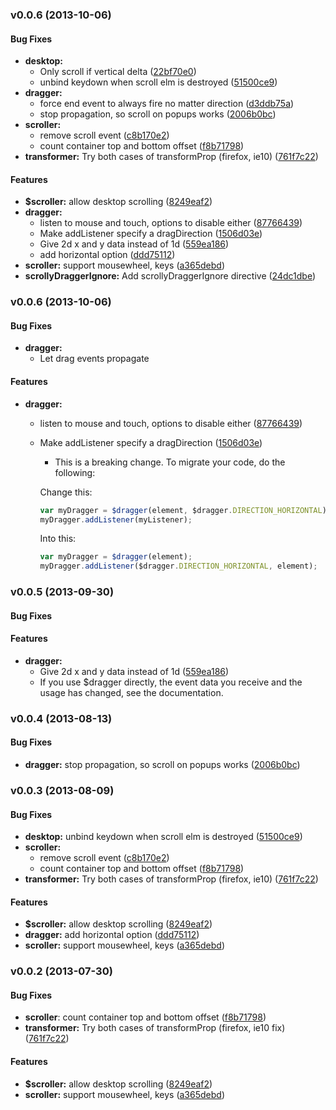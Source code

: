 <a name="v0.0.6"></a>
### v0.0.6 (2013-10-06)


#### Bug Fixes

* **desktop:**
  * Only scroll if vertical delta ([22bf70e0](http://github.com/ajoslin/angular-scrolly/commit/22bf70e018aa132294ad5f3d04a674b208aef024))
  * unbind keydown when scroll elm is destroyed ([51500ce9](http://github.com/ajoslin/angular-scrolly/commit/51500ce93087f5e62e84207e465722710afc3d17))
* **dragger:**
  * force end event to always fire no matter direction ([d3ddb75a](http://github.com/ajoslin/angular-scrolly/commit/d3ddb75a063b337d2b4a7cef3021b14d493512e0))
  * stop propagation, so scroll on popups works ([2006b0bc](http://github.com/ajoslin/angular-scrolly/commit/2006b0bc658c78d4349ef718b860c557cd3a7e97))
* **scroller:**
  * remove scroll event ([c8b170e2](http://github.com/ajoslin/angular-scrolly/commit/c8b170e29728d488ec4a312c19a9e7f60f07245b))
  * count container top and bottom offset ([f8b71798](http://github.com/ajoslin/angular-scrolly/commit/f8b71798c7acfddf8dca6912f50245479ecdc358))
* **transformer:** Try both cases of transformProp (firefox, ie10) ([761f7c22](http://github.com/ajoslin/angular-scrolly/commit/761f7c22450c6c56cd96c079ec658ddcfcef3044))


#### Features

* **$scroller:** allow desktop scrolling ([8249eaf2](http://github.com/ajoslin/angular-scrolly/commit/8249eaf25049025a014e9439e8febb0b5e190100))
* **dragger:**
  * listen to mouse and touch, options to disable either ([87766439](http://github.com/ajoslin/angular-scrolly/commit/87766439c08ffa82ac5d9d94bbf4c893ab761db7))
  * Make addListener specify a dragDirection ([1506d03e](http://github.com/ajoslin/angular-scrolly/commit/1506d03ed5d6df81d5acdd279621928cfb13c913))
  * Give 2d x and y data instead of 1d ([559ea186](http://github.com/ajoslin/angular-scrolly/commit/559ea1861996a594e7bdbc0642e147fc29640ff0))
  * add horizontal option ([ddd75112](http://github.com/ajoslin/angular-scrolly/commit/ddd75112c88b3616f9d313d8ff233dcdbb2763f2))
* **scroller:** support mousewheel, keys ([a365debd](http://github.com/ajoslin/angular-scrolly/commit/a365debd03e7fafcc2fe83bc34d0fbdaebbe4074))
* **scrollyDraggerIgnore:** Add scrollyDraggerIgnore directive ([24dc1dbe](http://github.com/ajoslin/angular-scrolly/commit/24dc1dbe60fb1747231ee0812379b0f258ff3d48))

<a name="v0.0.6"></a>
### v0.0.6 (2013-10-06)

#### Bug Fixes

* **dragger:**
  * Let drag events propagate

#### Features

* **dragger:**
  * listen to mouse and touch, options to disable either ([87766439](http://github.com/ajoslin/angular-scrolly/commit/87766439c08ffa82ac5d9d94bbf4c893ab761db7))
  * Make addListener specify a dragDirection ([1506d03e](http://github.com/ajoslin/angular-scrolly/commit/1506d03ed5d6df81d5acdd279621928cfb13c913))
    - This is a breaking change.  To migrate your code, do the following:

    Change this:

    ```js
    var myDragger = $dragger(element, $dragger.DIRECTION_HORIZONTAL);
    myDragger.addListener(myListener);
    ```

    Into this:
    ```js
    var myDragger = $dragger(element);
    myDragger.addListener($dragger.DIRECTION_HORIZONTAL, element);
    ```

<a name="v0.0.5"></a>
### v0.0.5 (2013-09-30)


#### Bug Fixes


#### Features

* **dragger:**
  * Give 2d x and y data instead of 1d ([559ea186](http://github.com/ajoslin/angular-scrolly/commit/559ea1861996a594e7bdbc0642e147fc29640ff0))
  * If you use $dragger directly, the event data you receive and the usage has changed, see the documentation.


<a name="v0.0.4"></a>
### v0.0.4 (2013-08-13)


#### Bug Fixes

* **dragger:** stop propagation, so scroll on popups works ([2006b0bc](http://github.com/ajoslin/angular-scrolly/commit/2006b0bc658c78d4349ef718b860c557cd3a7e97))

<a name="v0.0.3"></a>
### v0.0.3 (2013-08-09)

#### Bug Fixes

* **desktop:** unbind keydown when scroll elm is destroyed ([51500ce9](http://github.com/ajoslin/angular-scrolly/commit/51500ce93087f5e62e84207e465722710afc3d17))
* **scroller:**
  * remove scroll event ([c8b170e2](http://github.com/ajoslin/angular-scrolly/commit/c8b170e29728d488ec4a312c19a9e7f60f07245b))
  * count container top and bottom offset ([f8b71798](http://github.com/ajoslin/angular-scrolly/commit/f8b71798c7acfddf8dca6912f50245479ecdc358))
* **transformer:** Try both cases of transformProp (firefox, ie10) ([761f7c22](http://github.com/ajoslin/angular-scrolly/commit/761f7c22450c6c56cd96c079ec658ddcfcef3044))


#### Features

* **$scroller:** allow desktop scrolling ([8249eaf2](http://github.com/ajoslin/angular-scrolly/commit/8249eaf25049025a014e9439e8febb0b5e190100))
* **dragger:** add horizontal option ([ddd75112](http://github.com/ajoslin/angular-scrolly/commit/ddd75112c88b3616f9d313d8ff233dcdbb2763f2))
* **scroller:** support mousewheel, keys ([a365debd](http://github.com/ajoslin/angular-scrolly/commit/a365debd03e7fafcc2fe83bc34d0fbdaebbe4074))

<a name="v0.0.2"></a>
### v0.0.2 (2013-07-30)

#### Bug Fixes

* **scroller**: count container top and bottom offset ([f8b71798](http://github.com/ajoslin/angular-scrolly/commit/f8b71798c7acfddf8dca6912f50245479ecdc358))
* **transformer:** Try both cases of transformProp (firefox, ie10 fix) ([761f7c22](http://github.com/ajoslin/angular-scrolly/commit/761f7c22450c6c56cd96c079ec658ddcfcef3044))

#### Features

* **$scroller:** allow desktop scrolling ([8249eaf2](http://github.com/ajoslin/angular-scrolly/commit/8249eaf25049025a014e9439e8febb0b5e190100))
* **scroller:** support mousewheel, keys ([a365debd](http://github.com/ajoslin/angular-scrolly/commit/a365debd03e7fafcc2fe83bc34d0fbdaebbe4074))
